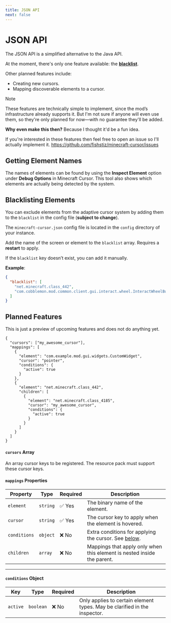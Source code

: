 ```yaml
---
title: JSON API
next: false
---
```


# JSON API <Badge type="warning" text="beta" />

The JSON API is a simplified alternative to the Java API.

At the moment, there's only one feature available: the [**blacklist**](#blacklisting-elements).

Other planned features include:
- Creating new cursors.
- Mapping discoverable elements to a cursor.

> [!NOTE]
> These features are technically simple to implement, since the mod’s infrastructure already supports it. 
> But I'm not sure if anyone will even use them, so they're only planned for now—with no guarantee they'll be added.
> 
> **Why even make this then?** Because I thought it'd be a fun idea.
>
> If you're interested in these features then feel free to open an issue so I'll actually implement it. https://github.com/fishstiz/minecraft-cursor/issues 

## Getting Element Names

The names of elements can be found by using the **Inspect Element** option under **Debug Options** in Minecraft Cursor. This tool also shows which elements are actually being detected by the system.

## Blacklisting Elements <Badge type="warning" text="beta" />

You can exclude elements from the adaptive cursor system by adding them to the `blacklist` in the config file (**subject to change**).

The `minecraft-cursor.json` config file is located in the `config` directory of your instance. 

Add the name of the screen or element to the `blacklist` array. Requires a **restart** to apply.

If the `blacklist` key doesn’t exist, you can add it manually.

**Example**: 
```json [minecraft-cursor.json]
{ 
  "blacklist": [
    "net.minecraft.class_442",
    "com.cobblemon.mod.common.client.gui.interact.wheel.InteractWheelButton"
  ]
}
```

## Planned Features <Badge type="warning" text="preview" />

This is just a preview of upcoming features and does not do anything yet.

```json:line-numbers [minecraft-cursor-extensions.json]
{
  "cursors": ["my_awesome_cursor"],
  "mappings": [
    {
      "element": "com.example.mod.gui.widgets.CustomWidget",
      "cursor": "pointer",
      "conditions": {
        "active": true
      }
    },
    {
      "element": "net.minecraft.class_442",
      "children": [
        { 
          "element": "net.minecraft.class_4185",
          "cursor": "my_awesome_cursor",
          "conditions": {
            "active": true
          }
        }
      ]
    }
  ]
}
```
#### `cursors` Array

An array cursor keys to be registered. The resource pack must support these cursor keys.

#### `mappings` Properties

| Property     | Type     | Required | Description                                                                |
| ------------ | -------- | -------- | -------------------------------------------------------------------------- |
| `element`    | `string` | ✅ Yes    | The binary name of the element.                                            |
| `cursor`     | `string` | ✅ Yes    | The cursor key to apply when the element is hovered.                       |
| `conditions` | `object` | ❌ No     | Extra conditions for applying the cursor. See [below](#conditions-object). |
| `children`   | `array`  | ❌ No     | Mappings that apply only when this element is nested inside the parent.    |

---

#### `conditions` Object

| Key      | Type      | Required | Description                                                               |
| -------- | --------- | -------- | ------------------------------------------------------------------------- |
| `active` | `boolean` | ❌ No     | Only applies to certain element types. May be clarified in the inspector. |